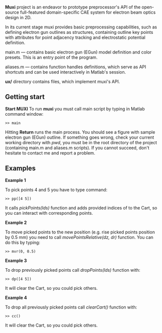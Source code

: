 **Muxi** project is an endeavor to prototype preprocessor's API of the open-source full-featured domain-specific CAE system for electron beam optics design in 2D.
 
In its current stage muxi provides basic preprocessing capabilities, such as defining electron gun outlines as structures, containing outline key points with attributes for point adjacency tracking and electrostatic potential definition.

main.m &mdash; contains basic electron gun (EGun) model definition and color presets. This is an entry point of the program. 

aliases.m &mdash; contains function handles definitions, which serve as API shortcuts and can be used interactively in Matlab's session.

**ux/** directory contains files, which implement muxi's API.

## Getting start
**Start MUXI** To run **muxi** you must call main script by typing in Matlab command window:

`>> main`

Hitting **Return** runs the main process. You should see a figure with sample electron gun (EGun) outline. If something goes wrong, check your current working directory with *pwd*, you must be in the root directory of the project (containing main.m and aliases.m scripts). If you cannot succeed, don't hesitate to contact me and report a problem.

## Examples

**Example 1** 

To pick points 4 and 5 you have to type command:

`>> pp([4 5])`

It calls *pickPoints(Ids)* function and adds provided indices of  to the Cart, so you can interact with corresponding points.

**Example 2** 

To move picked points to the new position (e.g. rise picked points position by 0.5 mm) you need to call *movePointsRelative(dz, dr)* function. You can do this by typing:

`>> mvr(0, 0.5)`

**Example 3** 

To drop previously picked points call *dropPoints(Ids)* function with:

`>> dp([4 5])`

It will clear the Cart, so you could pick others.

**Example 4** 

To drop all previously picked points call *clearCart()* function with:

`>> cc()`

It will clear the Cart, so you could pick others.